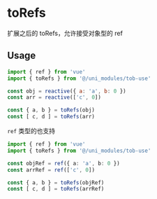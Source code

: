 # toRefs

扩展之后的 toRefs，允许接受对象型的 ref

## Usage

```js
import { ref } from 'vue'
import { toRefs } from '@/uni_modules/tob-use'

const obj = reactive({ a: 'a', b: 0 })
const arr = reactive(['c', 0])

const { a, b } = toRefs(obj)
const [ c, d ] = toRefs(arr)
```

`ref` 类型的也支持

```ts
import { ref } from 'vue'
import { toRefs } from '@/uni_modules/tob-use'

const objRef = ref({ a: 'a', b: 0 })
const arrRef = ref(['c', 0])

const { a, b } = toRefs(objRef)
const [ c, d ] = toRefs(arrRef)
```